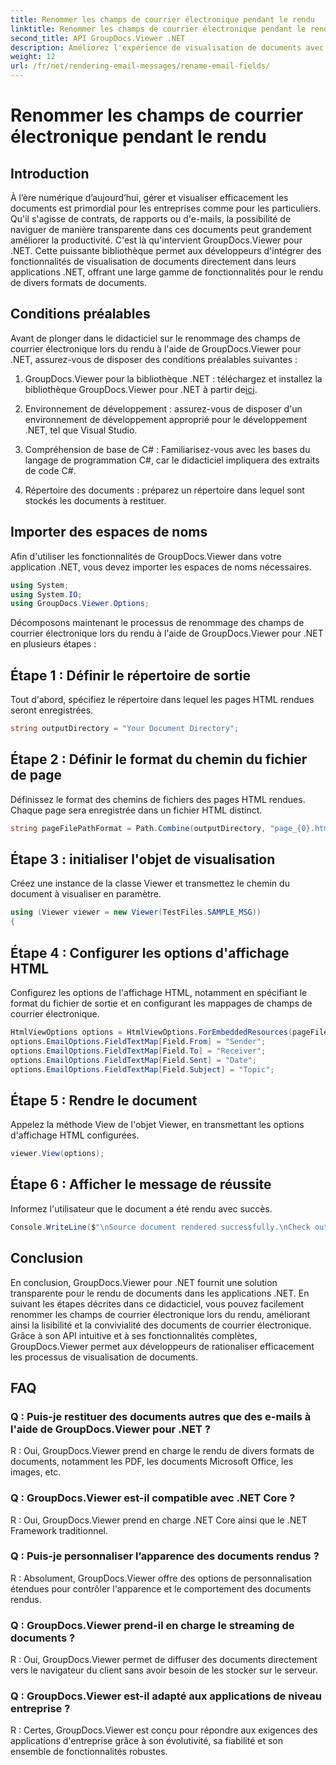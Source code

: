 ```yaml
---
title: Renommer les champs de courrier électronique pendant le rendu
linktitle: Renommer les champs de courrier électronique pendant le rendu
second_title: API GroupDocs.Viewer .NET
description: Améliorez l'expérience de visualisation de documents avec GroupDocs.Viewer pour .NET. Restituez et personnalisez les e-mails en toute transparence.
weight: 12
url: /fr/net/rendering-email-messages/rename-email-fields/
---
```


# Renommer les champs de courrier électronique pendant le rendu

## Introduction

À l’ère numérique d’aujourd’hui, gérer et visualiser efficacement les documents est primordial pour les entreprises comme pour les particuliers. Qu'il s'agisse de contrats, de rapports ou d'e-mails, la possibilité de naviguer de manière transparente dans ces documents peut grandement améliorer la productivité. C'est là qu'intervient GroupDocs.Viewer pour .NET. Cette puissante bibliothèque permet aux développeurs d'intégrer des fonctionnalités de visualisation de documents directement dans leurs applications .NET, offrant une large gamme de fonctionnalités pour le rendu de divers formats de documents.

## Conditions préalables

Avant de plonger dans le didacticiel sur le renommage des champs de courrier électronique lors du rendu à l'aide de GroupDocs.Viewer pour .NET, assurez-vous de disposer des conditions préalables suivantes :

1.  GroupDocs.Viewer pour la bibliothèque .NET : téléchargez et installez la bibliothèque GroupDocs.Viewer pour .NET à partir de[ici](https://releases.groupdocs.com/viewer/net/).

2. Environnement de développement : assurez-vous de disposer d'un environnement de développement approprié pour le développement .NET, tel que Visual Studio.

3. Compréhension de base de C# : Familiarisez-vous avec les bases du langage de programmation C#, car le didacticiel impliquera des extraits de code C#.

4. Répertoire des documents : préparez un répertoire dans lequel sont stockés les documents à restituer.

## Importer des espaces de noms

Afin d'utiliser les fonctionnalités de GroupDocs.Viewer dans votre application .NET, vous devez importer les espaces de noms nécessaires.

```csharp
using System;
using System.IO;
using GroupDocs.Viewer.Options;
```

Décomposons maintenant le processus de renommage des champs de courrier électronique lors du rendu à l'aide de GroupDocs.Viewer pour .NET en plusieurs étapes :

## Étape 1 : Définir le répertoire de sortie

Tout d'abord, spécifiez le répertoire dans lequel les pages HTML rendues seront enregistrées.

```csharp
string outputDirectory = "Your Document Directory";
```

## Étape 2 : Définir le format du chemin du fichier de page

Définissez le format des chemins de fichiers des pages HTML rendues. Chaque page sera enregistrée dans un fichier HTML distinct.

```csharp
string pageFilePathFormat = Path.Combine(outputDirectory, "page_{0}.html");
```

## Étape 3 : initialiser l'objet de visualisation

Créez une instance de la classe Viewer et transmettez le chemin du document à visualiser en paramètre.

```csharp
using (Viewer viewer = new Viewer(TestFiles.SAMPLE_MSG))
{
```

## Étape 4 : Configurer les options d'affichage HTML

Configurez les options de l'affichage HTML, notamment en spécifiant le format du fichier de sortie et en configurant les mappages de champs de courrier électronique.

```csharp
HtmlViewOptions options = HtmlViewOptions.ForEmbeddedResources(pageFilePathFormat);
options.EmailOptions.FieldTextMap[Field.From] = "Sender";
options.EmailOptions.FieldTextMap[Field.To] = "Receiver";
options.EmailOptions.FieldTextMap[Field.Sent] = "Date";
options.EmailOptions.FieldTextMap[Field.Subject] = "Topic";
```

## Étape 5 : Rendre le document

Appelez la méthode View de l'objet Viewer, en transmettant les options d'affichage HTML configurées.

```csharp
viewer.View(options);
```

## Étape 6 : Afficher le message de réussite

Informez l'utilisateur que le document a été rendu avec succès.

```csharp
Console.WriteLine($"\nSource document rendered successfully.\nCheck output in {outputDirectory}.");
```

## Conclusion

En conclusion, GroupDocs.Viewer pour .NET fournit une solution transparente pour le rendu de documents dans les applications .NET. En suivant les étapes décrites dans ce didacticiel, vous pouvez facilement renommer les champs de courrier électronique lors du rendu, améliorant ainsi la lisibilité et la convivialité des documents de courrier électronique. Grâce à son API intuitive et à ses fonctionnalités complètes, GroupDocs.Viewer permet aux développeurs de rationaliser efficacement les processus de visualisation de documents.

## FAQ

### Q : Puis-je restituer des documents autres que des e-mails à l'aide de GroupDocs.Viewer pour .NET ?

R : Oui, GroupDocs.Viewer prend en charge le rendu de divers formats de documents, notamment les PDF, les documents Microsoft Office, les images, etc.

### Q : GroupDocs.Viewer est-il compatible avec .NET Core ?

R : Oui, GroupDocs.Viewer prend en charge .NET Core ainsi que le .NET Framework traditionnel.

### Q : Puis-je personnaliser l’apparence des documents rendus ?

R : Absolument, GroupDocs.Viewer offre des options de personnalisation étendues pour contrôler l'apparence et le comportement des documents rendus.

### Q : GroupDocs.Viewer prend-il en charge le streaming de documents ?

R : Oui, GroupDocs.Viewer permet de diffuser des documents directement vers le navigateur du client sans avoir besoin de les stocker sur le serveur.

### Q : GroupDocs.Viewer est-il adapté aux applications de niveau entreprise ?

R : Certes, GroupDocs.Viewer est conçu pour répondre aux exigences des applications d'entreprise grâce à son évolutivité, sa fiabilité et son ensemble de fonctionnalités robustes.
